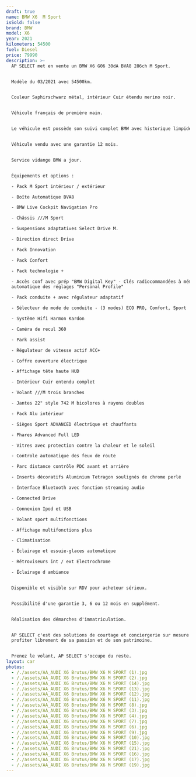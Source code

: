 ```yaml
---
draft: true
name: BMW X6  M Sport
isSold: false
brand: BMW
model: X6
year: 2021
kilometers: 54500
fuel: Diesel
price: 79990
description: >-
  AP SELECT met en vente un BMW X6 G06 30dA BVA8 286ch M Sport.


  Modèle du 03/2021 avec 54500km.


  Couleur Saphirschwarz métal, intérieur Cuir étendu merino noir.


  Véhicule français de première main.


  Le véhicule est possède son suivi complet BMW avec historique limpide.


  Véhicule vendu avec une garantie 12 mois.


  Service vidange BMW a jour.


  Équipements et options :

  - Pack M Sport intérieur / extérieur

  - Boîte Automatique BVA8

  - BMW Live Cockpit Navigation Pro

  - Châssis ///M Sport

  - Suspensions adaptatives Select Drive M.

  - Direction direct Drive

  - Pack Innovation

  - Pack Confort

  - Pack technologie +

  - Accès conf avec prép "BMW Digital Key" - Clés radiocommandées à mémorisation
  automatique des réglages "Personal Profile"

  - Pack conduite + avec régulateur adaptatif

  - Sélecteur de mode de conduite - (3 modes) ECO PRO, Comfort, Sport

  - Système Hifi Harmon Kardon

  - Caméra de recul 360

  - Park assist

  - Régulateur de vitesse actif ACC+

  - Coffre ouverture électrique

  - Affichage tête haute HUD

  - Intérieur Cuir entendu complet

  - Volant ///M trois branches

  - Jantes 22" style 742 M bicolores à rayons doubles

  - Pack Alu intérieur

  - Sièges Sport ADVANCED électrique et chauffants

  - Phares Advanced Full LED

  - Vitres avec protection contre la chaleur et le soleil

  - Controle automatique des feux de route

  - Parc distance contrôle PDC avant et arrière

  - Inserts décoratifs Aluminium Tetragon soulignés de chrome perlé

  - Interface Bluetooth avec fonction streaming audio

  - Connected Drive

  - Connexion Ipod et USB

  - Volant sport multifonctions

  - Affichage multifonctions plus

  - Climatisation

  - Éclairage et essuie-glaces automatique

  - Rétroviseurs int / ext Electrochrome

  - Éclairage d ambiance


  Disponible et visible sur RDV pour acheteur sérieux.


  Possibilité d'une garantie 3, 6 ou 12 mois en supplément.


  Réalisation des démarches d'immatriculation.


  AP SELECT c'est des solutions de courtage et conciergerie sur mesure pour
  profiter librement de sa passion et de son patrimoine.


  Prenez le volant, AP SELECT s'occupe du reste.
layout: car
photos:
  - /./assets/AA_AUDI X6 Brutus/BMW X6 M SPORT (1).jpg
  - /./assets/AA_AUDI X6 Brutus/BMW X6 M SPORT (2).jpg
  - /./assets/AA_AUDI X6 Brutus/BMW X6 M SPORT (14).jpg
  - /./assets/AA_AUDI X6 Brutus/BMW X6 M SPORT (13).jpg
  - /./assets/AA_AUDI X6 Brutus/BMW X6 M SPORT (12).jpg
  - /./assets/AA_AUDI X6 Brutus/BMW X6 M SPORT (11).jpg
  - /./assets/AA_AUDI X6 Brutus/BMW X6 M SPORT (8).jpg
  - /./assets/AA_AUDI X6 Brutus/BMW X6 M SPORT (3).jpg
  - /./assets/AA_AUDI X6 Brutus/BMW X6 M SPORT (4).jpg
  - /./assets/AA_AUDI X6 Brutus/BMW X6 M SPORT (7).jpg
  - /./assets/AA_AUDI X6 Brutus/BMW X6 M SPORT (6).jpg
  - /./assets/AA_AUDI X6 Brutus/BMW X6 M SPORT (9).jpg
  - /./assets/AA_AUDI X6 Brutus/BMW X6 M SPORT (10).jpg
  - /./assets/AA_AUDI X6 Brutus/BMW X6 M SPORT (15).jpg
  - /./assets/AA_AUDI X6 Brutus/BMW X6 M SPORT (21).jpg
  - /./assets/AA_AUDI X6 Brutus/BMW X6 M SPORT (16).jpg
  - /./assets/AA_AUDI X6 Brutus/BMW X6 M SPORT (17).jpg
  - /./assets/AA_AUDI X6 Brutus/BMW X6 M SPORT (19).jpg
---
```




